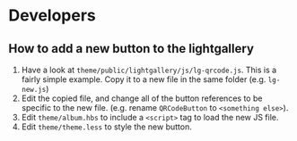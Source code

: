 # Developers

## How to add a new button to the lightgallery

1. Have a look at `theme/public/lightgallery/js/lg-qrcode.js`. This is a fairly simple
   example. Copy it to a new file in the same folder (e.g. `lg-new.js`)
2. Edit the copied file, and change all of the button references to be specific to the new file.
   (e.g. rename `QRCodeButton` to `<something else>`).
3. Edit `theme/album.hbs` to include a `<script>` tag to load the new JS file.
4. Edit `theme/theme.less` to style the new button.
